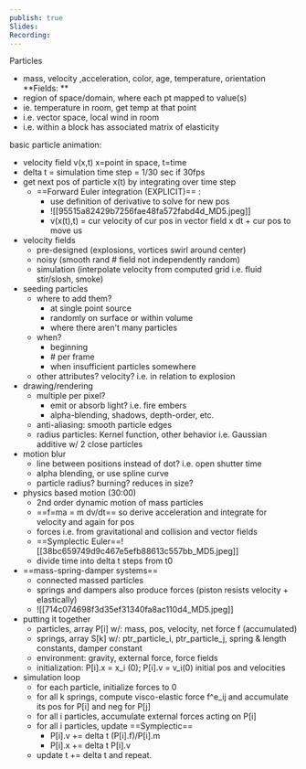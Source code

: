 ```yaml
---
publish: true
Slides: 
Recording:
---
```

Particles
- mass, velocity ,acceleration, color, age, temperature, orientation
**Fields: **
- region of space/domain, where each pt mapped to value(s)
- ie. temperature in room, get temp at that point
- i.e. vector space, local wind in room
- i.e. within a block has associated matrix of elasticity

basic particle animation:
- velocity field v(x,t) x=point in space, t=time
- delta t = simulation time step = 1/30 sec if 30fps
-  get next pos of particle x(t) by integrating over time step
	- ==Forward Euler integration (EXPLICIT)== :
		- use definition of derivative to solve for new pos
		- ![[95515a82429b7256fae48fa572fabd4d_MD5.jpeg]]
		- v(x(t),t) = cur velocity of cur pos in vector field x dt + cur pos to move us 
- velocity fields
	- pre-designed (explosions, vortices swirl around center)
	- noisy (smooth rand # field not independently random)
	- simulation (interpolate velocity from computed grid i.e. fluid stir/slosh, smoke)
- seeding particles
	- where to add them?
		- at single point source
		- randomly on surface or within volume
		- where there aren't many particles
	- when?
		- beginning
		- \# per frame
		- when insufficient particles somewhere
	- other attributes? velocity? i.e. in relation to explosion
- drawing/rendering
	- multiple per pixel?
		- emit or absorb light? i.e. fire embers
		- alpha-blending, shadows, depth-order, etc.
	- anti-aliasing: smooth particle edges
	- radius particles: Kernel function, other behavior i.e. Gaussian additive w/ 2 close particles
- motion blur
	- line between positions instead of dot? i.e. open shutter time
	- alpha blending, or use spline curve
	- particle radius? burning? reduces in size? 
- physics based motion (30:00)
	- 2nd order dynamic motion of mass particles 
	- ==f=ma = m dv/dt==   so derive acceleration and integrate for velocity and again for pos
	- forces i.e. from gravitational and collision and vector fields
	- ==Symplectic Euler==![[38bc659749d9c467e5efb88613c557bb_MD5.jpeg]]
	- divide time into delta t steps from t0 
- ==mass-spring-damper systems==
	- connected massed particles
	- springs and dampers also produce forces (piston resists velocity + elastically)
	- ![[714c074698f3d35ef31340fa8ac110d4_MD5.jpeg]]
- putting it together
	- particles, array P\[i] w/: mass, pos, velocity, net force f (accumulated)
	- springs, array S\[k] w/: ptr_particle_i, ptr_particle_j, spring & length constants, damper constant
	- environment: gravity, external force, force fields
	- initialization: P\[i].x = x_i (0);  P\[i].v = v_i(0) initial pos and velocities
- simulation loop
	- for each particle, initialize forces to 0
	- for all k springs, compute visco-elastic force f^e_ij and accumulate its pos for P\[i] and neg for P\[j]
	- for all i particles, accumulate external forces acting on P\[i]
	- for all i particles, update ==Symplectic== 
		- P\[i].v += delta t (P\[i].f)/P\[i].m
		- P\[i].x += delta t  P\[i].v
	- update t += delta t and repeat.